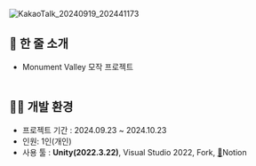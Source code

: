 ![KakaoTalk_20240919_202441173](https://github.com/user-attachments/assets/f1a64d75-a556-45d7-8744-2c9e4caf9694)

## 📝 한 줄 소개

- Monument Valley 모작 프로젝트
<br/> <br/> 

## 🧑‍💻 개발 환경

- 프로젝트 기간 : 2024.09.23 ~ 2024.10.23
- 인원: 1인(개인)
- 사용 툴 : **Unity(2022.3.22)**, Visual Studio 2022, Fork, [🔗](https://www.notion.so/Monument-Valley-Imitation-106e76990001805a82d9fe91a4bfb17d?pvs=4)Notion
<br/> <br/> 
